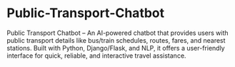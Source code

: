 # Public-Transport-Chatbot
Public Transport Chatbot – An AI-powered chatbot that provides users with public transport details like bus/train schedules, routes, fares, and nearest stations. Built with Python, Django/Flask, and NLP, it offers a user-friendly interface for quick, reliable, and interactive travel assistance.
